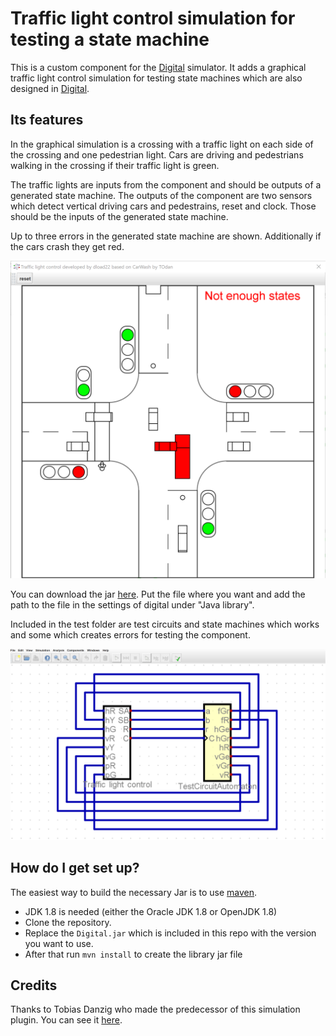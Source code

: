 # Traffic light control simulation for testing a state machine

This is a custom component for the [Digital](https://github.com/hneemann/Digital/) simulator.
It adds a graphical traffic light control simulation for testing state machines which are also designed in [Digital](https://github.com/hneemann/Digital/).

## Its features

In the graphical simulation is a crossing with a traffic light on each side of the crossing and one pedestrian light. Cars are driving and pedestrians walking in the crossing if their traffic light is green. 

The traffic lights are inputs from the component and should be outputs of a generated state machine. The outputs of the component are two sensors which detect vertical driving cars and pedestrains, reset and clock. Those should be the inputs of the generated state machine.

Up to three errors in the generated state machine are shown. Additionally if the cars crash they get red.

![animation](distribution/animation.PNG)

You can download the jar [here](https://github.com/dload22/TrafficLightControl/tree/master/distribution/TrafficLightControlSimulationPlugin-1.0.jar).
Put the file where you want and add the path to the file in the settings of digital under "Java library".

Included in the test folder are test circuits and state machines which works and some which creates errors for testing the component.

![testCircuit](distribution/testCircuit.PNG)

## How do I get set up?

The easiest way to build the necessary Jar is to use [maven](https://maven.apache.org/).

* JDK 1.8 is needed (either the Oracle JDK 1.8 or OpenJDK 1.8)  
* Clone the repository.
* Replace the `Digital.jar` which is included in this repo with the version you want to use.
* After that run `mvn install` to create the library jar file

## Credits

Thanks to Tobias Danzig who made the predecessor of this simulation plugin. You can see it [here](https://github.com/T0dan/DigitalCarWashSimulation).